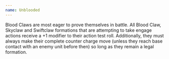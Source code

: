 ```yaml
---
name: Unblooded
---
```

Blood Claws are most eager to prove themselves in battle. All Blood Claw, Skyclaw and Swiftclaw formations that are attempting to take engage actions receive a +1 modifier to their action test roll. Additionally, they must always make their complete counter charge move (unless they reach base contact with an enemy unit before then) so long as they remain a legal formation.